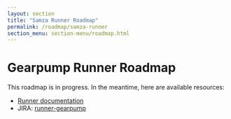 ```yaml
---
layout: section
title: "Samza Runner Roadmap"
permalink: /roadmap/samza-runner
section_menu: section-menu/roadmap.html
---
```

<!--
Licensed under the Apache License, Version 2.0 (the "License");
you may not use this file except in compliance with the License.
You may obtain a copy of the License at

http://www.apache.org/licenses/LICENSE-2.0

Unless required by applicable law or agreed to in writing, software
distributed under the License is distributed on an "AS IS" BASIS,
WITHOUT WARRANTIES OR CONDITIONS OF ANY KIND, either express or implied.
See the License for the specific language governing permissions and
limitations under the License.
-->

# Gearpump Runner Roadmap

This roadmap is in progress. In the meantime, here are available resources:

 - [Runner documentation]({{site.base_url}}/documentation/runners/gearpump)
 - JIRA: [runner-gearpump](https://issues.apache.org/jira/issues/?jql=project%20%3D%20BEAM%20AND%20component%20%3D%20runner-gearpump)
